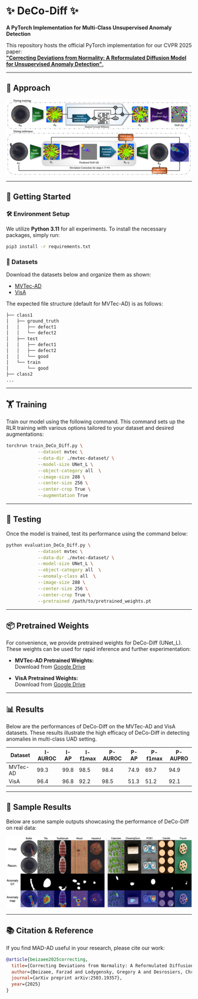 

# ✨ DeCo-Diff ✨
**A PyTorch Implementation for Multi-Class Unsupervised Anomaly Detection**

This repository hosts the official PyTorch implementation for our CVPR 2025 paper:  
[**"Correcting Deviations from Normality: A Reformulated Diffusion Model for Unsupervised Anomaly Detection"**.](https://arxiv.org/abs/2503.19357)

---

## 🎨 Approach


![DeCo-Diff](./assets/DeCo-for-UAD.png)

---

## 🚀 Getting Started

### 🛠️ Environment Setup

We utilize **Python 3.11** for all experiments. To install the necessary packages, simply run:

```bash
pip3 install -r requirements.txt
```

### 📁 Datasets

Download the datasets below and organize them as shown:
- [MVTec-AD](https://www.mvtec.com/company/research/datasets/mvtec-ad)
- [VisA](https://amazon-visual-anomaly.s3.us-west-2.amazonaws.com/VisA_20220922.tar)

The expected file structure (default for MVTec-AD) is as follows:
```
├── class1
│   ├── ground_truth
│   │   ├── defect1
│   │   └── defect2
│   ├── test
│   │   ├── defect1
│   │   ├── defect2
│   │   └── good
│   └── train
│       └── good
├── class2
...
```

---

## 🏋️ Training

Train our model using the following command. This command sets up the RLR training with various options tailored to your dataset and desired augmentations:

```bash
torchrun train_DeCo_Diff.py \
            --dataset mvtec \
            --data-dir ./mvtec-dataset/ \
            --model-size UNet_L \
            --object-category all  \
            --image-size 288 \
            --center-size 256 \
            --center-crop True \
            --augmentation True 
```

---

## 🧪 Testing

Once the model is trained, test its performance using the command below:

```bash
python evaluation_DeCo_Diff.py \
            --dataset mvtec \
            --data-dir ./mvtec-dataset/ \
            --model-size UNet_L \
            --object-category all  \
            --anomaly-class all  \
            --image-size 288 \
            --center-size 256 \
            --center-crop True \
            --pretrained /path/to/pretrained_weights.pt
```
---

## 📦 Pretrained Weights

For convenience, we provide pretrained weights for DeCo-Diff (UNet_L). These weights can be used for rapid inference and further experimentation:

- **MVTec-AD Pretrained Weights:**  
  Download from [Google Drive](https://drive.google.com/file/d/1M-BQeZxyrXRR911O5Np5pLmd7Ev23EXy/view?usp=share_link) 
  
- **VisA Pretrained Weights:**  
  Download from [Google Drive](https://drive.google.com/file/d/1uNE-Vtb7TPeuMkyepTbKFsxUy8472enx/view?usp=share_link) 

---

## 📊 Results

Below are the performances of DeCo-Diff on the MVTec-AD and VisA datasets. These results illustrate the high efficacy of DeCo-Diff in detecting anomalies in multi-class UAD setting.


|**Dataset**  |I-**AUROC**| I-**AP** |I-**f1max**|P-**AUROC**| P-**AP** |P-**f1max**|P-**AUPRO**|
|-------------|-----------|----------|-----------|-----------|--------|-----------|-----------|
| MVTec-AD   |    99.3    |   99.8   |   98.5    |   98.4    |  74.9  |   69.7    |   94.9    |
| VisA       |    96.4    |   96.8   |   92.2    |   98.5    |  51.3  |   51.2    |   92.1    |

---

## 📸 Sample Results

Below are some sample outputs showcasing the performance of DeCo-Diff on real data:

![DeCo-Diff Samples](./assets/Samples.png)

---

## 📚 Citation & Reference

If you find MAD-AD useful in your research, please cite our work:

```bibtex
@article{beizaee2025correcting,
  title={Correcting Deviations from Normality: A Reformulated Diffusion Model for Multi-Class Unsupervised Anomaly Detection},
  author={Beizaee, Farzad and Lodygensky, Gregory A and Desrosiers, Christian and Dolz, Jose},
  journal={arXiv preprint arXiv:2503.19357},
  year={2025}
}
```



